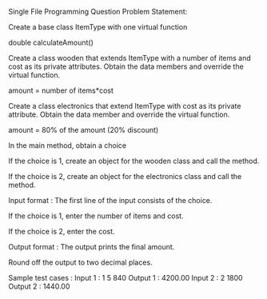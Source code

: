 Single File Programming Question
Problem Statement:

Create a base class ItemType with one virtual function

double calculateAmount()



Create a class wooden that extends ItemType with a number of items and cost as its private attributes. Obtain the data members and override the virtual function.

amount = number of items*cost

Create a class electronics that extend ItemType with cost as its private attribute. Obtain the data member and override the virtual function.

amount = 80% of the amount (20% discount)



In the main method, obtain a choice

If the choice is 1, create an object for the wooden class and call the method.

If the choice is 2, create an object for the electronics class and call the method.

Input format :
The first line of the input consists of the choice.

If the choice is 1, enter the number of items and cost.

If the choice is 2, enter the cost.

Output format :
The output prints the final amount.

Round off the output to two decimal places.

Sample test cases :
Input 1 :
1
5 840
Output 1 :
4200.00
Input 2 :
2
1800
Output 2 :
1440.00